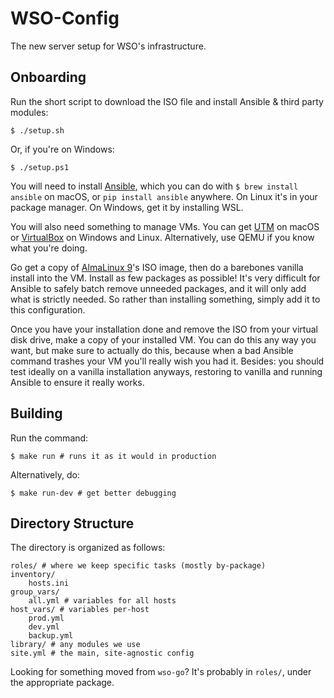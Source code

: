 # WSO-Config
The new server setup for WSO's infrastructure.

## Onboarding
Run the short script to download the ISO file and install Ansible & third party modules:
``` shell
$ ./setup.sh
```
Or, if you're on Windows:
``` shell
$ ./setup.ps1 
```
You will need to install [Ansible](https://www.ansible.com), which you can do with
`$ brew install ansible` on macOS, or `pip install ansible` anywhere. On Linux it's in your package manager. On Windows, get it by installing WSL.

You will also need something to manage VMs. You can get [UTM](https://mac.getutm.app) on macOS or [VirtualBox](https://www.virtualbox.org) on Windows and Linux. Alternatively, use QEMU if you know what you're doing.

Go get a copy of [AlmaLinux 9](https://almalinux.org)'s ISO image, then do a barebones vanilla install into the VM. Install as few packages as possible! It's very difficult for Ansible to safely batch remove unneeded packages, and it will only add what is strictly needed. So rather than installing something, simply add it to this configuration.

Once you have your installation done and remove the ISO from your virtual disk drive, make a copy of your installed VM. You can do this any way you want, but make sure to actually do this, because when a bad Ansible command trashes your VM you'll really wish you had it. Besides: you should test ideally on a vanilla installation anyways, restoring to vanilla and running Ansible to ensure it really works.
## Building
Run the command:
``` shell
$ make run # runs it as it would in production
``` 
Alternatively, do:
``` shell
$ make run-dev # get better debugging
```

## Directory Structure
The directory is organized as follows:
``` shell
roles/ # where we keep specific tasks (mostly by-package)
inventory/
	hosts.ini 
group_vars/
	all.yml # variables for all hosts
host_vars/ # variables per-host
	prod.yml
	dev.yml
	backup.yml
library/ # any modules we use
site.yml # the main, site-agnostic config
```
Looking for something moved from `wso-go`? It's probably in `roles/`, under the appropriate package.
